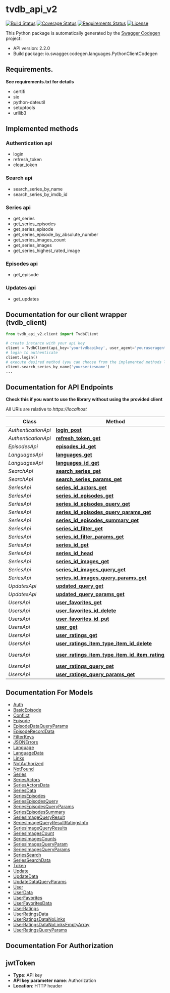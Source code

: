# tvdb_api_v2

[![Build Status](https://travis-ci.org/h3llrais3r/tvdb_api_v2.svg?branch=master)](https://travis-ci.org/h3llrais3r/tvdb_api_v2)
[![Coverage Status](https://coveralls.io/repos/github/h3llrais3r/tvdb_api_v2/badge.svg)](https://coveralls.io/github/h3llrais3r/tvdb_api_v2)
[![Requirements Status](https://requires.io/github/h3llrais3r/tvdb_api_v2/requirements.svg?branch=master)](https://requires.io/github/h3llrais3r/tvdb_api_v2/requirements/?branch=master)
[![License](https://img.shields.io/github/license/h3llrais3r/tvdb_api_v2.svg)](https://github.com/h3llrais3r/tvdb_api_v2/blob/master/LICENSE)

This Python package is automatically generated by the [Swagger Codegen](https://github.com/swagger-api/swagger-codegen) project:

- API version: 2.2.0
- Build package: io.swagger.codegen.languages.PythonClientCodegen

## Requirements.

**See requirements.txt for details**

- certifi
- six
- python-dateutil
- setuptools
- urllib3

## Implemented methods

### Authentication api
- login
- refresh_token
- clear_token

### Search api
- search_series_by_name
- search_series_by_imdb_id

### Series api
- get_series
- get_series_episodes
- get_series_episode
- get_series_episode_by_absolute_number
- get_series_images_count
- get_series_images
- get_series_highest_rated_image

### Episodes api
- get_episode

### Updates api
- get_updates

## Documentation for our client wrapper (tvdb_client)

```python
from tvdb_api_v2.client import TvdbClient

# create instance with your api key
client = TvdbClient(api_key='yourtvdbapikey', user_agent='youruseragent')
# login to authenticate
client.login()
# execute desired method (you can choose from the implemented methods listed above)
client.search_series_by_name('yourseriesname')
...
```

## Documentation for API Endpoints

**Check this if you want to use the library without using the provided client**

All URIs are relative to *https://localhost*

Class | Method | HTTP request | Description
------------ | ------------- | ------------- | -------------
*AuthenticationApi* | [**login_post**](docs/AuthenticationApi.md#login_post) | **POST** /login | 
*AuthenticationApi* | [**refresh_token_get**](docs/AuthenticationApi.md#refresh_token_get) | **GET** /refresh_token | 
*EpisodesApi* | [**episodes_id_get**](docs/EpisodesApi.md#episodes_id_get) | **GET** /episodes/{id} | 
*LanguagesApi* | [**languages_get**](docs/LanguagesApi.md#languages_get) | **GET** /languages | 
*LanguagesApi* | [**languages_id_get**](docs/LanguagesApi.md#languages_id_get) | **GET** /languages/{id} | 
*SearchApi* | [**search_series_get**](docs/SearchApi.md#search_series_get) | **GET** /search/series | 
*SearchApi* | [**search_series_params_get**](docs/SearchApi.md#search_series_params_get) | **GET** /search/series/params | 
*SeriesApi* | [**series_id_actors_get**](docs/SeriesApi.md#series_id_actors_get) | **GET** /series/{id}/actors | 
*SeriesApi* | [**series_id_episodes_get**](docs/SeriesApi.md#series_id_episodes_get) | **GET** /series/{id}/episodes | 
*SeriesApi* | [**series_id_episodes_query_get**](docs/SeriesApi.md#series_id_episodes_query_get) | **GET** /series/{id}/episodes/query | 
*SeriesApi* | [**series_id_episodes_query_params_get**](docs/SeriesApi.md#series_id_episodes_query_params_get) | **GET** /series/{id}/episodes/query/params | 
*SeriesApi* | [**series_id_episodes_summary_get**](docs/SeriesApi.md#series_id_episodes_summary_get) | **GET** /series/{id}/episodes/summary | 
*SeriesApi* | [**series_id_filter_get**](docs/SeriesApi.md#series_id_filter_get) | **GET** /series/{id}/filter | 
*SeriesApi* | [**series_id_filter_params_get**](docs/SeriesApi.md#series_id_filter_params_get) | **GET** /series/{id}/filter/params | 
*SeriesApi* | [**series_id_get**](docs/SeriesApi.md#series_id_get) | **GET** /series/{id} | 
*SeriesApi* | [**series_id_head**](docs/SeriesApi.md#series_id_head) | **HEAD** /series/{id} | 
*SeriesApi* | [**series_id_images_get**](docs/SeriesApi.md#series_id_images_get) | **GET** /series/{id}/images | 
*SeriesApi* | [**series_id_images_query_get**](docs/SeriesApi.md#series_id_images_query_get) | **GET** /series/{id}/images/query | 
*SeriesApi* | [**series_id_images_query_params_get**](docs/SeriesApi.md#series_id_images_query_params_get) | **GET** /series/{id}/images/query/params | 
*UpdatesApi* | [**updated_query_get**](docs/UpdatesApi.md#updated_query_get) | **GET** /updated/query | 
*UpdatesApi* | [**updated_query_params_get**](docs/UpdatesApi.md#updated_query_params_get) | **GET** /updated/query/params | 
*UsersApi* | [**user_favorites_get**](docs/UsersApi.md#user_favorites_get) | **GET** /user/favorites | 
*UsersApi* | [**user_favorites_id_delete**](docs/UsersApi.md#user_favorites_id_delete) | **DELETE** /user/favorites/{id} | 
*UsersApi* | [**user_favorites_id_put**](docs/UsersApi.md#user_favorites_id_put) | **PUT** /user/favorites/{id} | 
*UsersApi* | [**user_get**](docs/UsersApi.md#user_get) | **GET** /user | 
*UsersApi* | [**user_ratings_get**](docs/UsersApi.md#user_ratings_get) | **GET** /user/ratings | 
*UsersApi* | [**user_ratings_item_type_item_id_delete**](docs/UsersApi.md#user_ratings_item_type_item_id_delete) | **DELETE** /user/ratings/{itemType}/{itemId} | 
*UsersApi* | [**user_ratings_item_type_item_id_item_rating_put**](docs/UsersApi.md#user_ratings_item_type_item_id_item_rating_put) | **PUT** /user/ratings/{itemType}/{itemId}/{itemRating} | 
*UsersApi* | [**user_ratings_query_get**](docs/UsersApi.md#user_ratings_query_get) | **GET** /user/ratings/query | 
*UsersApi* | [**user_ratings_query_params_get**](docs/UsersApi.md#user_ratings_query_params_get) | **GET** /user/ratings/query/params | 

## Documentation For Models

 - [Auth](docs/Auth.md)
 - [BasicEpisode](docs/BasicEpisode.md)
 - [Conflict](docs/Conflict.md)
 - [Episode](docs/Episode.md)
 - [EpisodeDataQueryParams](docs/EpisodeDataQueryParams.md)
 - [EpisodeRecordData](docs/EpisodeRecordData.md)
 - [FilterKeys](docs/FilterKeys.md)
 - [JSONErrors](docs/JSONErrors.md)
 - [Language](docs/Language.md)
 - [LanguageData](docs/LanguageData.md)
 - [Links](docs/Links.md)
 - [NotAuthorized](docs/NotAuthorized.md)
 - [NotFound](docs/NotFound.md)
 - [Series](docs/Series.md)
 - [SeriesActors](docs/SeriesActors.md)
 - [SeriesActorsData](docs/SeriesActorsData.md)
 - [SeriesData](docs/SeriesData.md)
 - [SeriesEpisodes](docs/SeriesEpisodes.md)
 - [SeriesEpisodesQuery](docs/SeriesEpisodesQuery.md)
 - [SeriesEpisodesQueryParams](docs/SeriesEpisodesQueryParams.md)
 - [SeriesEpisodesSummary](docs/SeriesEpisodesSummary.md)
 - [SeriesImageQueryResult](docs/SeriesImageQueryResult.md)
 - [SeriesImageQueryResultRatingsInfo](docs/SeriesImageQueryResultRatingsInfo.md)
 - [SeriesImageQueryResults](docs/SeriesImageQueryResults.md)
 - [SeriesImagesCount](docs/SeriesImagesCount.md)
 - [SeriesImagesCounts](docs/SeriesImagesCounts.md)
 - [SeriesImagesQueryParam](docs/SeriesImagesQueryParam.md)
 - [SeriesImagesQueryParams](docs/SeriesImagesQueryParams.md)
 - [SeriesSearch](docs/SeriesSearch.md)
 - [SeriesSearchData](docs/SeriesSearchData.md)
 - [Token](docs/Token.md)
 - [Update](docs/Update.md)
 - [UpdateData](docs/UpdateData.md)
 - [UpdateDataQueryParams](docs/UpdateDataQueryParams.md)
 - [User](docs/User.md)
 - [UserData](docs/UserData.md)
 - [UserFavorites](docs/UserFavorites.md)
 - [UserFavoritesData](docs/UserFavoritesData.md)
 - [UserRatings](docs/UserRatings.md)
 - [UserRatingsData](docs/UserRatingsData.md)
 - [UserRatingsDataNoLinks](docs/UserRatingsDataNoLinks.md)
 - [UserRatingsDataNoLinksEmptyArray](docs/UserRatingsDataNoLinksEmptyArray.md)
 - [UserRatingsQueryParams](docs/UserRatingsQueryParams.md)

## Documentation For Authorization

## jwtToken

- **Type**: API key
- **API key parameter name**: Authorization
- **Location**: HTTP header
